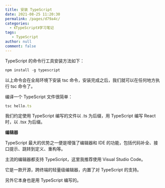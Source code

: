 ```yaml
---
title: 安装 TypeScript
date: 2021-08-25 11:20:30
permalink: /pages/d79a4c/
categories:
  - 《TypeScript》学习笔记
tags:
   - TypeScript
author: null
comment: false
---
```


TypeScript 的命令行工具安装方法如下：

```js
npm install -g typescript
```
以上命令会在全局环境下安装 tsc 命令，安装完成之后，我们就可以在任何地方执行 tsc 命令了。

编译一个 TypeScript 文件很简单：

```js
tsc hello.ts
```
<!-- more -->
我们约定使用 TypeScript 编写的文件以 .ts 为后缀，用 TypeScript 编写 React 时，以 .tsx 为后缀。

**编辑器**

TypeScript 最大的优势之一便是增强了编辑器和 IDE 的功能，包括代码补全、接口提示、跳转到定义、重构等。

主流的编辑器都支持 TypeScript，这里我推荐使用 Visual Studio Code。

它是一款开源，跨终端的轻量级编辑器，内置了对 TypeScript 的支持。

另外它本身也是用 TypeScript 编写的。

